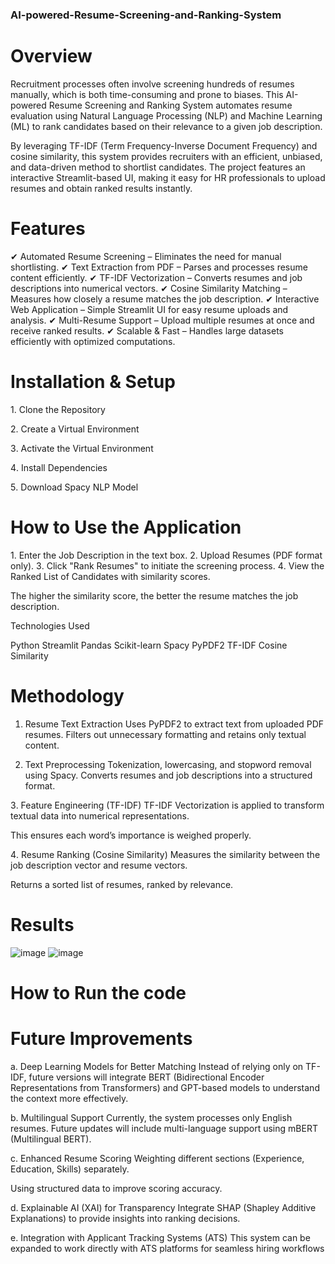 ### AI-powered-Resume-Screening-and-Ranking-System

# Overview
Recruitment processes often involve screening hundreds of resumes manually, which is both time-consuming and prone to biases. This AI-powered Resume Screening and Ranking System automates resume evaluation using Natural Language Processing (NLP) and Machine Learning (ML) to rank candidates based on their relevance to a given job description.

By leveraging TF-IDF (Term Frequency-Inverse Document Frequency) and cosine similarity, this system provides recruiters with an efficient, unbiased, and data-driven method to shortlist candidates. The project features an interactive Streamlit-based UI, making it easy for HR professionals to upload resumes and obtain ranked results instantly.

# Features
✔ Automated Resume Screening – Eliminates the need for manual shortlisting.
✔ Text Extraction from PDF – Parses and processes resume content efficiently.
✔ TF-IDF Vectorization – Converts resumes and job descriptions into numerical vectors.
✔ Cosine Similarity Matching – Measures how closely a resume matches the job description.
✔ Interactive Web Application – Simple Streamlit UI for easy resume uploads and analysis.
✔ Multi-Resume Support – Upload multiple resumes at once and receive ranked results.
✔ Scalable & Fast – Handles large datasets efficiently with optimized computations.

# Installation & Setup
1️. Clone the Repository

2️. Create a Virtual Environment

3️. Activate the Virtual Environment

4️. Install Dependencies

5️. Download Spacy NLP Model

# How to Use the Application
1️. Enter the Job Description in the text box.
2️. Upload Resumes (PDF format only).
3️. Click "Rank Resumes" to initiate the screening process.
4️. View the Ranked List of Candidates with similarity scores.

The higher the similarity score, the better the resume matches the job description.

Technologies Used

Python 
Streamlit
Pandas 
Scikit-learn
Spacy 
PyPDF2 
TF-IDF 
Cosine Similarity 

# Methodology

1. Resume Text Extraction
Uses PyPDF2 to extract text from uploaded PDF resumes.
Filters out unnecessary formatting and retains only textual content.

2. Text Preprocessing
Tokenization, lowercasing, and stopword removal using Spacy.
Converts resumes and job descriptions into a structured format.

3️. Feature Engineering (TF-IDF)
TF-IDF Vectorization is applied to transform textual data into numerical representations.

This ensures each word’s importance is weighed properly.

4️. Resume Ranking (Cosine Similarity)
Measures the similarity between the job description vector and resume vectors.

Returns a sorted list of resumes, ranked by relevance.

# Results

![image](https://github.com/user-attachments/assets/bf199700-b685-41c9-9aa2-dd24f57b4ecd)
![image](https://github.com/user-attachments/assets/a36e42ab-bf38-4623-8213-3da58a69e455)

# How to Run the code

<!-- Failed to upload "Screen Recording 2025-04-01 231435 (1).mp4" -->

# Future Improvements

a. Deep Learning Models for Better Matching
Instead of relying only on TF-IDF, future versions will integrate BERT (Bidirectional Encoder Representations from Transformers) and GPT-based models to understand the context more effectively.

b. Multilingual Support
Currently, the system processes only English resumes. Future updates will include multi-language support using mBERT (Multilingual BERT).

c. Enhanced Resume Scoring
Weighting different sections (Experience, Education, Skills) separately.

Using structured data to improve scoring accuracy.

d. Explainable AI (XAI) for Transparency
Integrate SHAP (Shapley Additive Explanations) to provide insights into ranking decisions.

e. Integration with Applicant Tracking Systems (ATS)
This system can be expanded to work directly with ATS platforms for seamless hiring workflows
